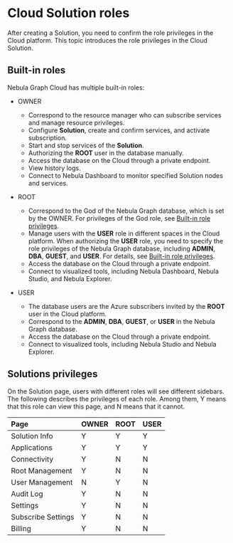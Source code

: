 # Cloud Solution roles

After creating a Solution, you need to confirm the role privileges in the Cloud platform. This topic introduces the role privileges in the Cloud Solution.

## Built-in roles

Nebula Graph Cloud has multiple built-in roles:

- OWNER  
  - Correspond to the resource manager who can subscribe services and manage resource privileges.
  - Configure **Solution**, create and confirm services, and activate subscription.
  - Start and stop services of the **Solution**.
  - Authorizing the **ROOT** user in the database manually.
  - Access the database on the Cloud through a private endpoint.
  - View history logs.
  - Connect to Nebula Dashboard to monitor specified Solution nodes and services.

- ROOT
  - Correspond to the God of the Nebula Graph database, which is set by the OWNER. For privileges of the God role, see [Built-in role privileges](../7.data-security/1.authentication/3.role-list.md).
  - Manage users with the **USER** role in different spaces in the Cloud platform. When authorizing the **USER** role, you need to specify the role privileges of the Nebula Graph database, including **ADMIN**, **DBA**, **GUEST**, and **USER**. For details, see [Built-in role privileges](../7.data-security/1.authentication/3.role-list.md).
  - Access the database on the Cloud through a private endpoint.
  - Connect to visualized tools, including Nebula Dashboard, Nebula Studio, and Nebula Explorer.

- USER
  - The database users are the Azure subscribers invited by the **ROOT** user in the Cloud platform.
  - Correspond to the **ADMIN**, **DBA**, **GUEST**, or **USER** in the Nebula Graph database.
  - Access the database on the Cloud through a private endpoint.
  - Connect to visualized tools, including Nebula Studio and Nebula Explorer.

## Solutions privileges

On the Solution page, users with different roles will see different sidebars. The following describes the privileges of each role. Among them, Y means that this role can view this page, and N means that it cannot.

|Page|OWNER|ROOT|USER|
|:---|:---|:---|:---|
|Solution Info|Y|Y|Y|
|Applications|Y|Y|Y|
|Connectivity|Y|N|N|
|Root Management|Y|N|N|
|User Management|N|Y|N|
|Audit Log|Y|N|N|
|Settings|Y|N|N|
|Subscribe Settings|Y|N|N|
|Billing|Y|N|N|
